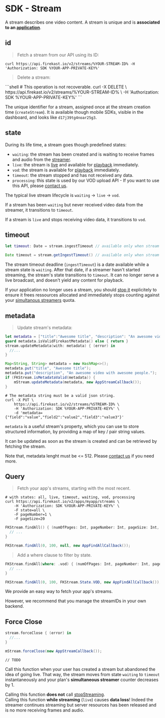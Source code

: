 # SDK - Stream

A stream describes one video content. A stream is unique and is **associated to an [application](#apps)**.

## id

<blockquote class="lang-specific shell"><p>Fetch a stream from our API using its ID:</p></blockquote>

```shell
curl https://api.firekast.io/v2/streams/%YOUR-STREAM-ID% -H 'Authorization: SDK %YOUR-APP-PRIVATE-KEY%'
```

<blockquote class="lang-specific shell"><p>Delete a stream:</p></blockquote>
```shell
# This operation is not recoverable.
curl -X DELETE \
    https://api.firekast.io/v2/streams/%YOUR-STREAM-ID% \
    -H 'Authorization: SDK %YOUR-APP-PRIVATE-KEY%' 
```

The unique identifier for a stream, assigned once at the stream creation time (`createStream`).
It is available though mobile SDKs, visible in the dashboard, and looks like `d17j39tg4noar25g3`.

## state

During its life time, a stream goes though predefined states:

* `waiting`: the stream has been created and is waiting to receive frames and audio from the [streamer](#sdk-streamer).
* `live`: the stream is [live](#go-live) and available for [playback](#sdk-player) immediately.
* `vod`: the stream is available for [playback](#sdk-player) immediately.
* `timeout`: the stream stopped and has not received any data.
* `processing`: this state is used by our VOD upload API - If you want to use this API, please [contact us](https://firekast.zendesk.com/hc/en-gb/requests/new).

The typical live stream lifecycle is `waiting` → `live` → `vod`.

If a stream has been `waiting` but never received video data from the streamer, it transitions to `timeout`.

If a stream is `live` and stops receiving video data, it transitions to `vod`.

## timeout

```swift
let timeout: Date = stream.ingestTimeout // available only when stream's state is .waiting.
```

```java
Date timeout = stream.getIngestTimeout() // available only when stream's state is WAITING.
```

The stream timeout deadline (`ingestTimeout`) is a date available while a stream state is `waiting`. After that date, if a streamer hasn't started streaming, the stream's state transitions to `timeout`. It can no longer serve a live broadcast, and doesn't yield any content for playback.

If your application no longer uses a stream, you should [stop it](#stop-streaming) explicitely to ensure it frees ressources allocated and immediately stops counting against your [simultanous streamers](#simultaneous-streamers) quota.


## metadata

<blockquote class="lang-specific shell"><p>Update stream's metadata:</p></blockquote>

```swift
let metadata = ["title":"Awesome title", "description": "An awesome video with awesome people."]
guard metadata.isValidFirekastMetadata() else { return }
stream.updateMetadata(with: metadata) { (error) in
  //...
}
```

```java
Map<String, String> metadata = new HashMap<>();
metadata.put("title", "Awesome title");
metadata.put("description", "An awesome video with awesome people.");
if (FKStream.isMetadataValid(metadata)) {
    mStream.updateMetadata(metadata, new AppStreamCallback());
}
```

```shell
# The metadata string must be a valid json string.
curl -X PUT \
    https://api.firekast.io/v2/streams/%STREAM-ID% \
    -H 'Authorization: SDK %YOUR-APP-PRIVATE-KEY%' \
    -d 'metadata={"field":"value","field2":"value2","field3":"value3"}'
```

`metadata` is a useful stream's property, which you can use to store structured information, by providing a map of key / pair string values.

It can be updated as soon as the stream is created and can be retrieved by fetching the stream.

<aside class="notice">Note that, metadata lenght must be <= 512. Please <a href="https://firekast.zendesk.com/hc/en-gb/requests/new">contact us</a> if you need more.</aside>

## Query

<blockquote class="lang-specific swift java shell"><p>Fetch your app's streams, starting with the most recent.</p></blockquote>

```shell
# with states: all, live, timeout, waiting, vod, processing 
curl https://api.firekast.io/v2/apps/myapp/streams \
    -H 'Authorization: SDK %YOUR-APP-PRIVATE-KEY%' \
    -F state=all \
    -F pageNumber=1 \
    -F pageSize=20
```

```swift
FKStream.findAll() { (numOfPages: Int, pageNumber: Int, pageSize: Int, count: Int, streams, error) in
  // ...
}
```

```java
FKStream.findAll(0, 100, null, new AppFindAllCallback());
```

<blockquote class="lang-specific swift java"><p>Add a where clause to filter by state.</p></blockquote>

```swift
FKStream.findAll(where: .vod) { (numOfPages: Int, pageNumber: Int, pageSize: Int, count: Int, streams, error) in
  // ...
}
```

```java
FKStream.findAll(0, 100, FKStream.State.VOD, new AppFindAllCallback());
```

We provide an easy way to fetch your app's streams.

However, we recommend that you manage the streamIDs in your own backend.

## Force Close

```swift
stream.forceClose { (error) in
  //...
}
```

```java
mStream.forceClose(new AppStreamCallback());
```

```shell
// TODO
```

Call this function when your user has created a stream but abandoned the idea of going live. That way, the stream moves from state `waiting` to `timeout` instantaneously and your plan's **simultaneous streamer** counter decreases by 1.

<aside class="warning">Calling this function <b>does not</b> call <a href=stop-and-stop-streaming>stopStreaming</a>.</aside>

<aside class="warning">Calling this function <b>while streaming</b> (<code>live</code>) causes <b>data loss</b>! Indeed the streamer continues streaming but server resources has been released and is no more receiving frames and audio.</aside>

